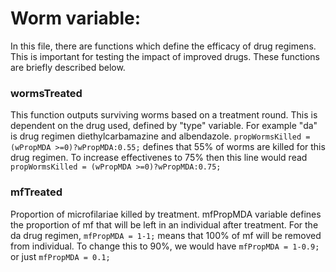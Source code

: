 

# Worm variable:
In this file, there are functions which define the efficacy of drug regimens. This is important for testing the impact of improved drugs. These functions are briefly described below.

### wormsTreated
This function outputs surviving worms based on a treatment round. This is dependent on the drug used, defined by "type" variable. For example "da" is drug regimen diethylcarbamazine and albendazole. ``` propWormsKilled = (wPropMDA >=0)?wPropMDA:0.55; ``` defines that 55% of worms are killed for this drug regimen. To increase effectivenes to 75% then this line would read ``` propWormsKilled = (wPropMDA >=0)?wPropMDA:0.75; ```
### mfTreated
Proportion of microfilariae killed by treatment. mfPropMDA variable defines the proportion of mf that will be left in an individual after treatment. For the da drug regimen, ```mfPropMDA = 1-1;``` means that 100% of mf will be removed from individual. To change this to 90%, we would have ```mfPropMDA = 1-0.9;``` or just ```mfPropMDA = 0.1;```  


